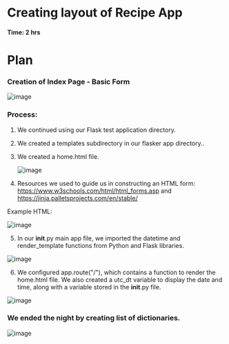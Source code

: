 # Creating layout of Recipe App

#### Time: 2 hrs

# Plan

### Creation of Index Page - Basic Form


![image](https://github.com/user-attachments/assets/73aa61b2-a9d3-4ce2-ab7a-9985951d9946)



### Process:

1. We continued using our Flask test application directory.
2. We created a templates subdirectory in our flasker app directory..
3. We created a home.html file.
   
   ![image](https://github.com/user-attachments/assets/f5684f45-162f-43dd-84d9-844b7fb8aa5a)
4. Resources we used to guide us in constructing an HTML form: https://www.w3schools.com/html/html_forms.asp and https://jinja.palletsprojects.com/en/stable/

 Example HTML:
   
![image](https://github.com/user-attachments/assets/9697e0dc-3af6-456a-82c4-4488085fad51)

5. In our __init__.py main app file, we imported the datetime and render_template functions from Python and Flask libraries.
   
  ![image](https://github.com/user-attachments/assets/6af88bae-c7f3-4c92-acdb-0177896a3905)

6. We configured app.route("/"), which contains a function to render the home.html file. We also created a utc_dt variable to display the date and time, along with a variable stored in the __init__.py file.
   
  ![image](https://github.com/user-attachments/assets/f63c3bd5-ae90-40d7-90e3-dc468ddb3eca)


### We ended the night by creating list of dictionaries.


![image](https://github.com/user-attachments/assets/0248a24b-f531-475c-84cc-2097273db248)





